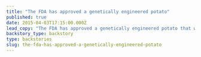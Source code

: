 ```yaml
---
title: "The FDA has approved a genetically engineered potato"
published: true
date: 2015-04-03T17:15:00.000Z
lead_copy: "The FDA has approved a genetically engineered potato that won't bruise. Will it meet the same fate as the first GMO tomato, the Flvr Savr?"
backstory_type: backstory
type: backstories
slug: the-fda-has-approved-a-genetically-engineered-potato
---
```


